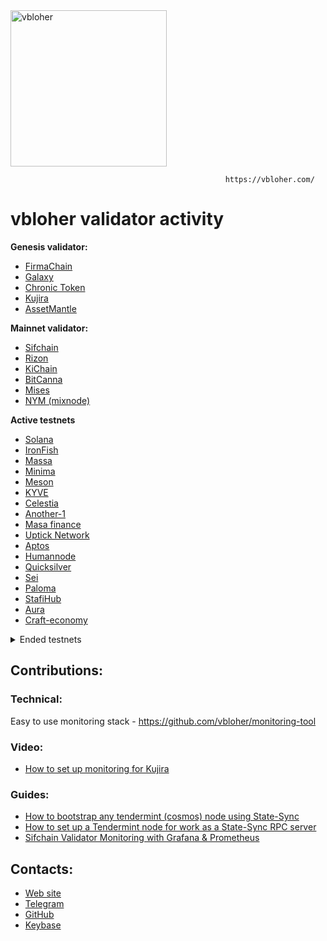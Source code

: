 <img src="https://user-images.githubusercontent.com/38581319/137599261-a856d69e-4133-46ec-b821-5c729fa07b6b.png" alt="vbloher" width="250"/>

                                                    https://vbloher.com/

# vbloher validator activity

**Genesis validator:** <br />
- [FirmaChain](https://explorer.firmachain.dev/validators/firmavaloper1rkcxlv6t6tygmfnnp3v270qru3uq0lnxpatjst)
- [Galaxy](https://explorer.postcapitalist.io/galaxy/staking/galaxyvaloper173mgkdad6f935ys7gd2yfj6z47khkwy6f9ce7n)
- [Chronic Token](https://www.skynetexplorers.com/chronic-token/staking/chronicvaloper1rwyn6w46u3067enhpdceqasg2um8dddtp9v3kx)
- [Kujira](https://cosmos.mintthemoon.xyz/kujira/staking/kujiravaloper1yafsywsluqdvlhtp30tcdhw496vg6ey3zs4u84)
- [AssetMantle](https://assetmantle.explorers.guru/validator/mantlevaloper12w4wch0vykgw6qyveurhqck75n3dnw0c0c4fje)

**Mainnet validator:**  <br />
- [Sifchain](https://www.mintscan.io/sifchain/validators/sifvaloper1tvy5apxqsf3jf0uhzknvj6qndy473smzjezvh9)
- [Rizon](https://www.mintscan.io/rizon/validators/rizonvaloper1h7qgg8p52vdpcqzhxrt6wjsnyyfasaak588lrh)
- [KiChain](https://www.mintscan.io/ki-chain/validators/kivaloper1ggrrt80qln07kqnfe5zppjgsrrqmkc4jpwvsgh)
- [BitCanna](https://www.mintscan.io/bitcanna/validators/bcnavaloper19l7slf3853c9ul0vf24zefjvdq4l8930nulqp4)
- [Mises](https://gw.mises.site/validators)
- [NYM (mixnode)](https://mixnet.explorers.guru/mixnode/Jy9Cyw53NoPHjXYgdZUFWHctfyi6e1wKAEko8VjiwQP)

**Active testnets**
- [Solana](https://www.validators.app/validators/testnet/6q4crDPH7SFp2kxAFNmRg16phDRpjtsW7QDk83EFwrLg?locale=en)
- [IronFish](https://ironfish.network/)
- [Massa](https://massa.net/)
- [Minima](https://minima.global/)
- [Meson](https://meson.network/)
- [KYVE](https://www.kyve.network/)
- [Celestia](https://celestia.org/)
- [Another-1](https://github.com/notional-labs/anone)
- [Masa finance](https://masa.finance/)
- [Uptick Network](https://www.uptick.network/)
- [Aptos](https://aptos.dev/)
- [Humannode](https://humanode.io/)
- [Quicksilver](https://quicksilver.zone/)
- [Sei](https://www.seinetwork.io/)
- [Paloma](https://www.palomachain.com/blog/)
- [StafiHub](https://www.stafihub.io/)
- [Aura](https://aura.network/)
- [Craft-economy](https://crafteconomy.io/)

<details>
  <summary>Ended testnets</summary>
  
- [Evmos](https://evmos.org/)
- [NYM](https://nymtech.net/)
- [FlixNet](https://www.omniflix.network/)
- [FirmaChain](https://firmachain.org/)
- [Taraxa](https://taraxa.io/)
- [Asset-Mantle](https://assetmantle.one/)
- [Casper](https://casperlabs.io/)
- [Akash](https://akash.network/)
- [Cosmic-horizon](https://www.cosmic-horizon.com/)
- [Klever finance](https://klever.finance/)
- [Archway](https://www.archway.io/)
- [Kujira](https://kujira.app/)

</details>

## Contributions:
### Technical:
Easy to use monitoring stack - https://github.com/vbloher/monitoring-tool
### Video:
- [How to set up monitoring for Kujira](https://www.youtube.com/watch?v=rWDLdVRx_Bs)
### Guides:
- [How to bootstrap any tendermint (cosmos) node using State-Sync](https://teletype.in/@vbloher/state-sync-bootstrap)
- [How to set up a Tendermint node for work as a State-Sync RPC server](https://teletype.in/@vbloher/state-sync-rpc)
- [Sifchain Validator Monitoring with Grafana & Prometheus](https://medium.com/@vbloher/sifchain-validator-monitoring-with-grafana-prometheus-967f3c65f9cf)

## Contacts:
- [Web site](https://vbloher.com/)
- [Telegram](https://t.me/vbloher)
- [GitHub](https://github.com/vbloher)
- [Keybase](https://keybase.io/vbloher)
